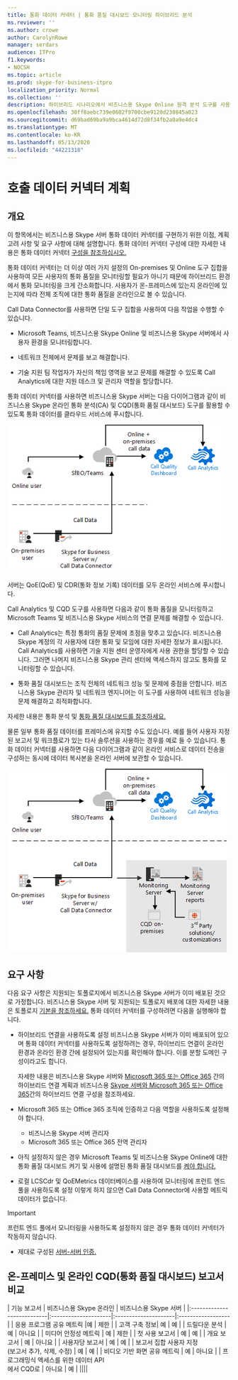 ```yaml
---
title: 통화 데이터 커넥터 | 통화 품질 대시보드 모니터링 하이브리드 분석
ms.reviewer: ''
ms.author: crowe
author: CarolynRowe
manager: serdars
audience: ITPro
f1.keywords:
- NOCSH
ms.topic: article
ms.prod: skype-for-business-itpro
localization_priority: Normal
ms.collection: ''
description: 하이브리드 시나리오에서 비즈니스용 Skype Online 원격 분석 도구를 사용하여 프레미스 구현을 모니터링하는 개요
ms.openlocfilehash: 30ff8aebc739e0602f9700cbe9120d230845a023
ms.sourcegitcommit: d69bad69ba9a9bca4614d72d8f34fb2a0a9e4dc4
ms.translationtype: MT
ms.contentlocale: ko-KR
ms.lasthandoff: 05/13/2020
ms.locfileid: "44221318"
---
```

# <a name="plan-call-data-connector"></a>호출 데이터 커넥터 계획

## <a name="overview"></a>개요

이 항목에서는 비즈니스용 Skype 서버 통화 데이터 커넥터를 구현하기 위한 이점, 계획 고려 사항 및 요구 사항에 대해 설명합니다. 통화 데이터 커넥터 구성에 대한 자세한 내용은 통화 데이터 커넥터 [구성을 참조하십시오.](configure-call-data-connector.md)


통화 데이터 커넥터는 더 이상 여러 가지 설정의 On-premises 및 Online 도구 집합을 사용하여 모든 사용자의 통화 품질을 모니터링할 필요가 아니기 때문에 하이브리드 환경에서 통화 모니터링을 크게 간소화합니다. 사용자가 온-프레미스에 있는지 온라인에 있는지에 따라 전체 조직에 대한 통화 품질을 온라인으로 볼 수 있습니다.

Call Data Connector를 사용하면 단일 도구 집합을 사용하여 다음 작업을 수행할 수 있습니다.

- Microsoft Teams, 비즈니스용 Skype Online 및 비즈니스용 Skype 서버에서 사용자 환경을 모니터링합니다.

- 네트워크 전체에서 문제를 보고 해결합니다.

- 기술 지원 팀 작업자가 자신의 책임 영역을 보고 문제를 해결할 수 있도록 Call Analytics에 대한 지원 데스크 및 관리자 역할을 할당합니다.

통화 데이터 커넥터를 사용하면 비즈니스용 Skype 서버는 다음 다이어그램과 같이 비즈니스용 Skype 온라인 통화 분석(CA) 및 CQD(통화 품질 대시보드) 도구를 활용할 수 있도록 통화 데이터를 클라우드 서비스에 푸시합니다.

![SfB 클라우드 음성메일](../../sfbserver2019/media/call-data-connector-plan-1.png)

서버는 QoE(QoE) 및 CDR(통화 정보 기록) 데이터를 모두 온라인 서비스에 푸시합니다.

Call Analytics 및 CQD 도구를 사용하면 다음과 같이 통화 품질을 모니터링하고 Microsoft Teams 및 비즈니스용 Skype 서비스의 연결 문제를 해결할 수 있습니다.

- Call Analytics는 특정 통화의 품질 문제에 초점을 맞추고 있습니다. 비즈니스용 Skype 계정의 각 사용자에 대한 통화 및 모임에 대한 자세한 정보가 표시됩니다.  Call Analytics를 사용하면 기술 지원 센터 운영자에게 사용 권한을 할당할 수 있습니다. 그러면 나머지 비즈니스용 Skype 관리 센터에 액세스하지 않고도 통화를 모니터링할 수 있습니다.

- 통화 품질 대시보드는 조직 전체의 네트워크 성능 및 문제에 중점을 안합니다. 비즈니스용 Skype 관리자 및 네트워크 엔지니어는 이 도구를 사용하여 네트워크 성능을 문제 해결하고 최적화합니다.

자세한 내용은 통화 분석 및 [통화 품질 대시보드를 참조하세요.](https://docs.microsoft.com/SkypeForBusiness/using-call-quality-in-your-organization/difference-between-call-analytics-and-call-quality-dashboard)

물론 일부 통화 품질 데이터를 프레미스에 유지할 수도 있습니다. 예를 들어 사용자 지정된 보고서 및 워크플로가 있는 타사 솔루션을 사용하는 경우를 예로 들 수 있습니다.  통화 데이터 커넥터를 사용하면 다음 다이어그램과 같이 온라인 서비스로 데이터 전송을 구성하는 동시에 데이터 복사본을 온라인 서버에 보관할 수 있습니다.

![SfB 클라우드 음성메일](../../sfbserver2019/media/call-data-connector-plan-2.png)

## <a name="requirements"></a>요구 사항

다음 요구 사항은 지원되는 토폴로지에서 비즈니스용 Skype 서버가 이미 배포된 것으로 가정합니다.  비즈니스용 Skype 서버 및 지원되는 토폴로지 배포에 대한 자세한 내용은 토폴로지 [기본을 참조하세요.](https://docs.microsoft.com/SkypeForBusiness/plan-your-deployment/topology-basics/topology-basics) 통화 데이터 커넥터를 구성하려면 다음을 실행해야 합니다.

- 하이브리드 연결을 사용하도록 설정 비즈니스용 Skype 서버가 이미 배포되어 있으며 통화 데이터 커넥터를 사용하도록 설정하려는 경우, 하이브리드 연결이 온라인 환경과 온라인 환경 간에 설정되어 있는지를 확인해야 합니다. 이를 분할 도메인 구성이라고도 합니다.

   자세한 내용은 비즈니스용 Skype 서버와 [Microsoft 365 또는 Office 365](plan-hybrid-connectivity.md) 간의 하이브리드 연결 계획과 비즈니스용 [Skype 서버와 Microsoft 365 또는 Office 365](configure-hybrid-connectivity.md)간의 하이브리드 연결 구성을 참조하세요.

- Microsoft 365 또는 Office 365 조직에 인증하고 다음 역할을 사용하도록 설정해야 합니다.

  - 비즈니스용 Skype 서버 관리자
  - Microsoft 365 또는 Office 365 전역 관리자

- 아직 설정하지 않은 경우 Microsoft Teams 및 비즈니스용 Skype Online에 대한 통화 품질 대시보드 켜기 및 사용에 설명된 통화 품질 대시보드를 [켜야 합니다.](/microsoftteams/turning-on-and-using-call-quality-dashboard)

- 로컬 LCSCdr 및 QoEMetrics 데이터베이스를 사용하여 모니터링에 프런트 엔드 풀을 사용하도록 설정 이렇게 하지 않으면 Call Data Connector에 사용할 메트릭 데이터가 없습니다.

> [!IMPORTANT]
> 프런트 엔드 풀에서 모니터링을 사용하도록 설정하지 않은 경우 통화 데이터 커넥터가 작동하지 않습니다.

- 제대로 구성된 [서버-서버 인증.](https://docs.microsoft.com/skypeforbusiness/manage/authentication/server-to-server-and-partner-applications) 

## <a name="comparison-of-on-premises-and-online-call-quality-dashboard-cqd-reports"></a>온-프레미스 및 온라인 CQD(통화 품질 대시보드) 보고서 비교

| 기능 보고서 | 비즈니스용 Skype 온라인 | 비즈니스용 Skype 서버   |
|:---------------------------|:---------------------|:---------------------|:------------------|
| 응용 프로그램 공유 메트릭 |예 | 제한 |
| 고객 구축 정보| 예 | 예 |
| 드릴다운 분석 | 예 | 아니요 |
| 미디어 안정성 메트릭 | 예 | 제한 |
| 첫 사용 보고서 | 예 | 예 |
| 개요 보고서 | 예 | 아니요 |
| 사용자당 보고서 | 예 | 예 |
| 보고서 집합 사용자 지정 <br> (보고서 추가, 삭제, 수정) | 예 | 예 |
| 비디오 기반 화면 공유 메트릭 | 예 | 아니요 |
| 프로그래밍식 액세스를 위한 데이터 API <br> 에서 CQD로 | 아니요 | 예 |
||||
